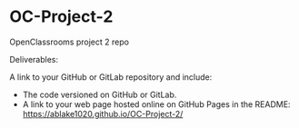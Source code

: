 # OC-Project-2
OpenClassrooms project 2 repo

Deliverables:

A link to your GitHub or GitLab repository and include: 
   - The code versioned on GitHub or GitLab.
   - A link to your web page hosted online on GitHub Pages in the README: https://ablake1020.github.io/OC-Project-2/
